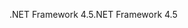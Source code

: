 <span data-ttu-id="1466e-101">.NET Framework 4.5</span><span class="sxs-lookup"><span data-stu-id="1466e-101">.NET Framework 4.5</span></span>